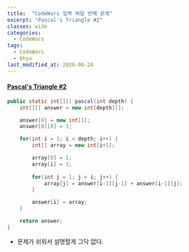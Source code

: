 ```yaml
---
title:  "CodeWars 일백 여덞 번째 문제"
excerpt: "Pascal's Triangle #2"
classes: wide
categories:
  - CodeWars
tags:
  - CodeWars
  - 6kyu
last_modified_at: 2020-06-24
---
```




#### [Pascal's Triangle #2](https://www.codewars.com/kata/52945ce49bb38560fe0001d9)

```java
public static int[][] pascal(int depth) {
    int[][] answer = new int[depth][];

    answer[0] = new int[1];
    answer[0][0] = 1;

    for(int i = 1; i < depth; i++) {
        int[] array = new int[i+1];

        array[0] = 1;
		array[i] = 1;
        
        for(int j = 1; j < i; j++) {
            array[j] = answer[i-1][j-1] + answer[i-1][j];
        }

        answer[i] = array;
    }

    return answer;
}
```

* 문제가 쉬워서 설명할게 그닥 없다.
